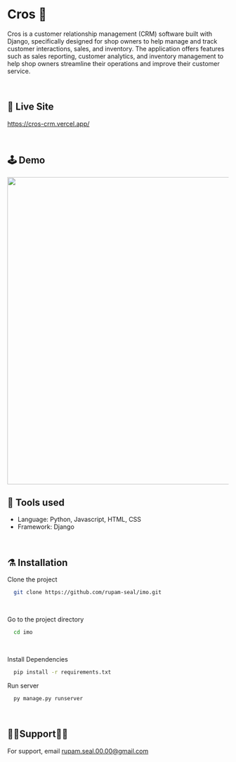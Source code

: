 # Cros 🏪
<p>
Cros is a customer relationship management (CRM) software built with Django, specifically designed for shop owners to help manage and track customer interactions, sales, and inventory. The application offers features such as sales reporting, customer analytics, and inventory management to help shop owners streamline their operations and improve their customer service.
</p>

<br>

## 🚨 Live Site

https://cros-crm.vercel.app/

<br>

## 🕹️ Demo
<img src="" width="700"/>

<br>

## 🦾 Tools used

- Language: Python, Javascript, HTML, CSS
- Framework: Django

<br>

## ⚗️ Installation

Clone the project

```bash
  git clone https://github.com/rupam-seal/imo.git
```

<br>

Go to the project directory

```bash
  cd imo

```

<br>

Install Dependencies

```bash
  pip install -r requirements.txt

```

Run server

```bash
  py manage.py runserver
```

<br>

## 💁‍♂️Support💁‍♀️

For support, email rupam.seal.00.00@gmail.com
